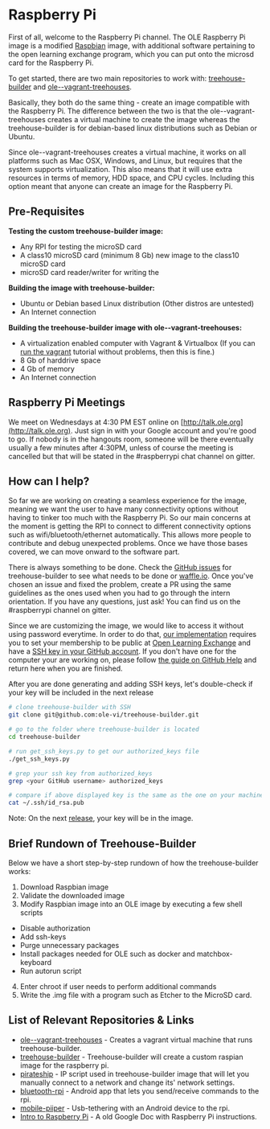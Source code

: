 # Raspberry Pi

First of all, welcome to the Raspberry Pi channel. The OLE Raspberry Pi image is a modified [Raspbian](https://www.raspberrypi.org/downloads/raspbian/) image, with additional software pertaining to the open learning exchange program, which you can put onto the microsd card for the Raspberry Pi.

To get started, there are two main repositories to work with: [treehouse-builder](https://github.com/ole-vi/treehouse-builder) and  [ole--vagrant-treehouses](https://github.com/ole-vi/ole--vagrant-treehouses). 

Basically, they both do the same thing - create an image compatible with the Raspberry Pi. The difference between the two is that the ole--vagrant-treehouses creates a virtual machine to create the image whereas the treehouse-builder is for debian-based linux distributions such as Debian or Ubuntu. 

Since ole--vagrant-treehouses creates a virtual machine, it works on all platforms such as Mac OSX, Windows, and Linux, but requires that the system supports virtualization. This also means that it will use extra resources in terms of memory, HDD space, and CPU cycles. Including this option meant that anyone can create an image for the Raspberry Pi.

## Pre-Requisites

**Testing the custom treehouse-builder image:**

- Any RPI for testing the microSD card
- A class10 microSD card (minimum 8 Gb) new image to the class10 microSD card
- microSD card reader/writer for writing the

**Building the image with treehouse-builder:**


- Ubuntu or Debian based Linux distribution (Other distros are untested)
- An Internet connection

**Building the treehouse-builder image with ole--vagrant-treehouses:**

- A virtualization enabled computer with Vagrant & Virtualbox (If you can [run the vagrant](#!./pages/vi/vi-vagrant.md) tutorial without problems, then this is fine.) 
- 8 Gb of harddrive space
- 4 Gb of memory
- An Internet connection

## Raspberry Pi Meetings

We meet on Wednesdays at 4:30 PM EST online on [http://talk.ole.org](http://talk.ole.org). Just sign in with your Google account and you're good to go. If nobody is in the hangouts room, someone will be there eventually usually a few minutes after 4:30PM, unless of course the meeting is cancelled but that will be stated in the #raspberrypi chat channel on gitter.

## How can I help?

So far we are working on creating a seamless experience for the image, meaning we want the user to have many connectivity options without having to tinker too much with the Raspberry Pi. So our main concerns at the moment is getting the RPI to connect to different connectivity options such as wifi/bluetooth/ethernet automatically. This allows more people to contribute and debug unexpected problems. Once we have those bases covered, we can move onward to the software part. 

There is always something to be done. Check the [GitHub issues](https://github.com/ole-vi/treehouse-builder/issues) for treehouse-builder to see what needs to be done or [waffle.io](https://waffle.io/ole-vi/treehouse-builder). Once you've chosen an issue and fixed the problem, create a PR using the same guidelines as the ones used when you had to go through the intern orientation. If you have any questions, just ask! You can find us on the #raspberrypi channel on gitter.

Since we are customizing the image, we would like to access it without using password everytime. In order to do that, [our implementation](https://github.com/ole-vi/treehouse-builder/blob/master/get_ssh_keys.py) requires you to set your membership to be public at [Open Learning Exchange](https://github.com/orgs/open-learning-exchange/people) and have a [SSH key in your GitHub account](https://github.com/settings/keys). If you don't have one for the computer your are working on, please follow [the guide on GitHub Help](https://help.github.com/articles/connecting-to-github-with-ssh/) and return here when you are finished.

After you are done generating and adding SSH keys, let's double-check if your key will be included in the next release
```sh
# clone treehouse-builder with SSH
git clone git@github.com:ole-vi/treehouse-builder.git

# go to the folder where treehouse-builder is located
cd treehouse-builder

# run get_ssh_keys.py to get our authorized_keys file
./get_ssh_keys.py

# grep your ssh key from authorized_keys
grep <your GitHub username> authorized_keys

# compare if above displayed key is the same as the one on your machine
cat ~/.ssh/id_rsa.pub
```

Note: On the next [release](http://dev.ole.org), your key will be in the image.

## Brief Rundown of Treehouse-Builder

Below we have a short step-by-step rundown of how the treehouse-builder works:

1. Download Raspbian image
2. Validate the downloaded image
3. Modify Raspbian image into an OLE image by executing a few shell scripts
 - Disable authorization
 - Add ssh-keys
 - Purge unnecessary packages
 - Install packages needed for OLE such as docker and matchbox-keyboard
 - Run autorun script
4. Enter chroot if user needs to perform additional commands
5. Write the .img file with a program such as Etcher to the MicroSD card.

## List of Relevant Repositories & Links

* [ole--vagrant-treehouses](https://github.com/ole-vi/ole--vagrant-treehouses) - Creates a vagrant virtual machine that runs treehouse-builder.
* [treehouse-builder](https://github.com/ole-vi/treehouse-builder) - Treehouse-builder will create a custom raspian image for the raspberry pi.  
* [pirateship](https://github.com/ole-vi/pirateship) - IP script used in treehouse-builder image that will let you manually connect to a network and change its' network settings.
* [bluetooth-rpi](https://github.com/ole-vi/bluetooth-rpi) - Android app that lets you send/receive commands to the rpi.
* [mobile-piiper](https://github.com/ole-vi/mobile-piiper) - Usb-tethering with an Android device to the rpi.  
* [Intro to Raspberry Pi](https://docs.google.com/document/d/1A6Riy_j_M_HmAUVK0p5JVTQkRlUxGGwfN36PIZjC0Mw/edit#heading=h.ufcaguoz6i00) - A old Google Doc with Raspberry Pi instructions.
